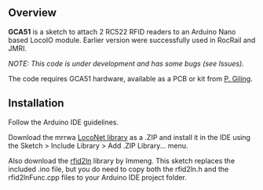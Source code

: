 ## Overview
**GCA51** is a sketch to attach 2 RC522 RFID readers to an Arduino Nano based LocoIO module.
Earlier version were successfully used in RocRail and JMRI.

_NOTE: This code is under development and has some bugs (see Issues)._

The code requires GCA51 hardware, available as a PCB or kit from [P. Giling](https://wiki.rocrail.net/doku.php?id=gca51-en).

## Installation

Follow the Arduino IDE guidelines.

Download the mrrwa [LocoNet library](https://github.com/mrrwa/LocoNet/blob/master/LocoNet.h) as a .ZIP and install it in the IDE using the Sketch > Include Library > Add .ZIP Library... menu.

Also download the [rfid2ln](https://github.com/lmmeng/rfid2ln) library by Immeng. This sketch replaces the included .ino file, but you do need to copy both the rfid2ln.h and the rfid2lnFunc.cpp files to your Arduino IDE project folder.
